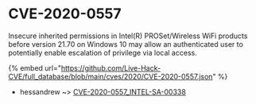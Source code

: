 # CVE-2020-0557

Insecure inherited permissions in Intel(R) PROSet/Wireless WiFi products before version 21.70 on Windows 10 may allow an authenticated user to potentially enable escalation of privilege via local access.

{% embed url="https://github.com/Live-Hack-CVE/full_database/blob/main/cves/2020/CVE-2020-0557.json" %}


* hessandrew ~> [CVE-2020-0557_INTEL-SA-00338](https://zeste.alice-snow.ru/2020/database/cve-2020-0557/cve-2020-0557_intel-sa-00338-hessandrew)